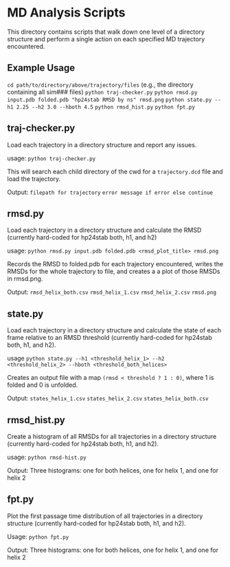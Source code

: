 # MD Analysis Scripts
This directory contains scripts that walk down one level of a directory structure and perform a single action on each specified MD trajectory encountered.

## Example Usage
`cd path/to/directory/above/trajectory/files` (e.g., the directory containing all sim### files)
`python traj-checker.py`
`python rmsd.py input.pdb folded.pdb "hp24stab RMSD by ns" rmsd.png`
`python state.py --h1 2.25 --h2 3.0 --hboth 4.5`
`python rmsd_hist.py`
`python fpt.py`

## traj-checker.py
Load each trajectory in a directory structure and report any issues.

usage: `python traj-checker.py`

This will search each child directory of the cwd for a `trajectory.dcd` file and load the trajectory.

Output:
`filepath for trajectory`
`error message if error else continue`

## rmsd.py
Load each trajectory in a directory structure and calculate the RMSD (currently hard-coded for hp24stab both, h1, and h2)

usage: `python rmsd.py input.pdb folded.pdb <rmsd_plot_title> rmsd.png`

Records the RMSD to folded.pdb for each trajectory encountered, writes the RMSDs for the whole trajectory to file, and creates a a plot of those RMSDs in rmsd.png.

Output:
`rmsd_helix_both.csv`
`rmsd_helix_1.csv`
`rmsd_helix_2.csv`
`rmsd.png`

## state.py
Load each trajectory in a directory structure and calculate the state of each frame relative to an RMSD threshold (currently hard-coded for hp24stab both, h1, and h2).

usage `python state.py --h1 <threshold_helix_1> --h2 <threshold_helix_2> --hboth <threshold_both_helices>`

Creates an output file with a map `(rmsd < threshold ? 1 : 0)`, where 1 is folded and 0 is unfolded.

Output:
`states_helix_1.csv`
`states_helix_2.csv`
`states_helix_both.csv`

## rmsd\_hist.py
Create a histogram of all RMSDs for all trajectories in a directory structure (currently hard-coded for hp24stab both, h1, and h2).

usage: `python rmsd-hist.py`

Output:
Three histograms: one for both helices, one for helix 1, and one for helix 2

## fpt.py
Plot the first passage time distribution of all trajectories in a directory structure (currently hard-coded for hp24stab both, h1, and h2).

Usage: `python fpt.py`

Output:
Three histograms: one for both helices, one for helix 1, and one for helix 2

